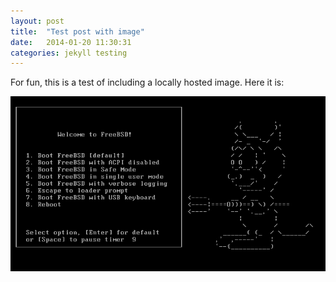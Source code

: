 ```yaml
---
layout: post
title:  "Test post with image"
date:   2014-01-20 11:30:31
categories: jekyll testing
---
```


For fun, this is a test of including a locally hosted image. Here it is:

![Github for windows](/images/freebsd-single-user.png)

